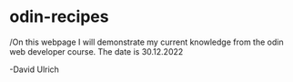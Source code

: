 # odin-recipes

/On this webpage I will demonstrate my current knowledge from the odin web developer course. The date is 30.12.2022

-David Ulrich